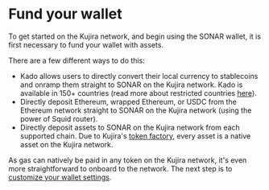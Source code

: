 # Fund your wallet

To get started on the Kujira network, and begin using the SONAR wallet, it is first necessary to fund your wallet with assets.&#x20;

There are a few different ways to do this:

* Kado allows users to directly convert their local currency to stablecoins and onramp them straight to SONAR on the Kujira network. Kado is available in 150+ countries (read more about restricted countries [here](https://faq.kado.money/en/article/where-is-kado-operational-1oe3bht/)).
* Directly deposit Ethereum, wrapped Ethereum, or USDC from the Ethereum network straight to SONAR on the Kujira network (using the power of Squid router).
* Directly deposit assets to SONAR on the Kujira network from each supported chain. Due to Kujira's [token factory](../../../developers/smart-contracts/token-factory.md), every asset is a native asset on the Kujira network.&#x20;

As gas can natively be paid in any token on the Kujira network, it's even more straightforward to onboard to the network. The next step is to[ customize your wallet settings](customize-your-settings.md).&#x20;

##
